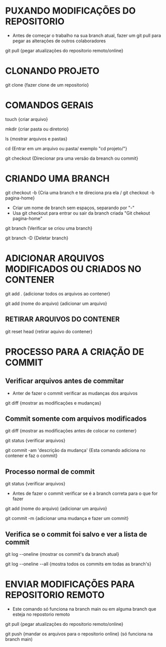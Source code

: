 # PUXANDO MODIFICAÇÕES DO REPOSITORIO
- Antes de começar o trabalho na sua branch atual, fazer um git pull para pegar as alterações de outros colaboradores

git pull {pegar atualizações do repositorio remoto/online}

# CLONANDO PROJETO

git clone {fazer clone de um repositorio}

# COMANDOS GERAIS

touch {criar arquivo}

mkdir {criar pasta ou diretorio}

ls {mostrar arquivos e pastas}

cd {Entrar em um arquivo ou pasta/ exemplo "cd projeto/"}

git checkout {Direcionar pra uma versão da breanch ou commit}

# CRIANDO UMA BRANCH

git checkout -b {Cria uma branch e te direciona pra ela / git checkout -b pagina-home}
- Criar um nome de branch sem espaços, separando por "-"
- Usa git checkout para entrar ou sair da branch criada "Git chekout pagina-home"

git branch {Verificar se criou uma branch}

git branch -D {Deletar branch}

# ADICIONAR ARQUIVOS MODIFICADOS OU CRIADOS NO CONTENER

git add . {adicionar todos os arquivos ao contener}

git add (nome do arquivo) {adicionar um arquivo}

## RETIRAR ARQUIVOS DO CONTENER

git reset head {retirar aquivo do contener}

# PROCESSO PARA A CRIAÇÃO DE COMMIT
## Verificar arquivos antes de commitar
- Anter de fazer o commit verificar as mudanças dos arquivos 

git diff {mostrar as modificações e mudanças}

## Commit somente com arquivos modificados

git diff {mostrar as modificações antes de colocar no contener}

git status {verificar arquivos}

git commit -am 'descrição da mudança' {Esta comando adiciona no contener e faz o commit}

## Processo normal de commit

git status {verificar arquivos}
- Antes de fazer o commit verificar se é a branch correta para o que for fazer

git add (nome do arquivo) {adicionar um arquivo}

git commit -m {adicionar uma mudança e fazer um commit}

## Verifica se o commit foi salvo e ver a lista de commit

git log --oneline {mostrar os commit's da branch atual}

git log --oneline --all {mostra todos os commits em todas as branch's}

# ENVIAR MODIFICAÇÕES PARA REPOSITORIO REMOTO
- Este comando só funciona na branch main ou em alguma branch que esteja no repostorio remoto 

git pull {pegar atualizações do repositorio remoto/online}

git push {mandar os arquivos para o repositorio online} (só funciona na branch main)
